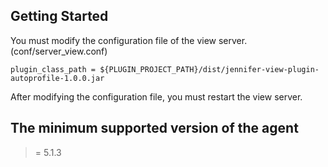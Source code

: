 ## Getting Started

You must modify the configuration file of the view server. (conf/server_view.conf)
```
plugin_class_path = ${PLUGIN_PROJECT_PATH}/dist/jennifer-view-plugin-autoprofile-1.0.0.jar
```

After modifying the configuration file, you must restart the view server.

## The minimum supported version of the agent

>= 5.1.3
